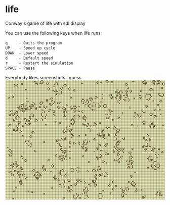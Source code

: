 # life
Conway's game of life with sdl display


You can use the following keys when life runs:

    q     - Quits the program
    UP    - Speed up cycle
    DOWN  - Lower speed
    d     - Default speed
    r     - Restart the simulation
    SPACE - Pause

Everybody likes screenshots i guess
![life picture](life.png)


